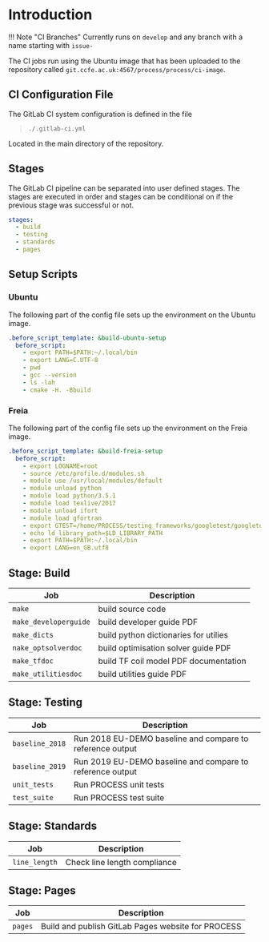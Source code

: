 
# Introduction

!!! Note "CI Branches"
    Currently runs on `develop` and any branch with a name starting with `issue-`

The CI jobs run using the Ubuntu image that has been uploaded to the repository 
called `git.ccfe.ac.uk:4567/process/process/ci-image`.

## CI Configuration File

The GitLab CI system configuration is defined in the file

> `./.gitlab-ci.yml`

Located in the main directory of the repository.

## Stages

The GitLab CI pipeline can be separated into user defined stages. The stages 
are executed in order and stages can be conditional on if the previous stage was 
successful or not.

```yaml
stages:
  - build
  - testing
  - standards
  - pages
```

## Setup Scripts

### Ubuntu

The following part of the config file sets up the environment on the Ubuntu 
image.

```yaml
.before_script_template: &build-ubuntu-setup
  before_script:
    - export PATH=$PATH:~/.local/bin
    - export LANG=C.UTF-8
    - pwd
    - gcc --version
    - ls -lah
    - cmake -H. -Bbuild
```

### Freia

The following part of the config file sets up the environment on the Freia 
image.

```yaml
.before_script_template: &build-freia-setup
  before_script:
    - export LOGNAME=root
    - source /etc/profile.d/modules.sh
    - module use /usr/local/modules/default
    - module unload python
    - module load python/3.5.1
    - module load texlive/2017
    - module unload ifort 
    - module load gfortran
    - export GTEST=/home/PROCESS/testing_frameworks/googletest/googletest
    - echo ld_library_path=$LD_LIBRARY_PATH
    - export PATH=$PATH:~/.local/bin
    - export LANG=en_GB.utf8
```

## Stage: Build

| Job | Description |
| --- | ----------- |
| `make` | build source code | 
| `make_developerguide` | build developer guide PDF | 
| `make_dicts` | build python dictionaries for utilies | 
| `nake_optsolverdoc` | build optimisation solver guide PDF | 
| `make_tfdoc` | build TF coil model PDF documentation | 
| `make_utilitiesdoc` | build utilities guide PDF | 


## Stage: Testing

| Job | Description |
| --- | ----------- |
| `baseline_2018` | Run 2018 EU-DEMO baseline and compare to reference output | 
| `baseline_2019` | Run 2019 EU-DEMO baseline and compare to reference output | 
| `unit_tests` | Run PROCESS unit tests | 
| `test_suite` | Run PROCESS test suite | 


## Stage: Standards

| Job | Description |
| --- | ----------- |
| `line_length` | Check line length compliance | 

## Stage: Pages

| Job | Description |
| --- | ----------- |
| `pages` | Build and publish GitLab Pages website for PROCESS | 
